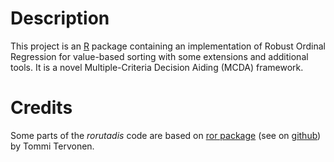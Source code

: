 Description
===========

This project is an [R](http://www.r-project.org "R project") package containing
an implementation of Robust Ordinal Regression for value-based sorting with some
extensions and additional tools. It is a novel Multiple-Criteria Decision Aiding
(MCDA) framework.

Credits
=======

Some parts of the *rorutadis* code are based on [ror package](http://cran.r-project.org/web/packages/ror/index.html "ror package")
(see on [github](https://github.com/tommite/libror/ "github")) by Tommi Tervonen.